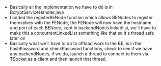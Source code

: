 - Basically all the implementation we have to do is in BcryptServiceHandler.java
- I added the registerBENode function which allows BENodes to register themselves with the FENode, the FENode will now have the hostname and port of each BENode, kept in backendNodes linkedlist, we'll have to make this a concurrentLinkedList something like that so it's thread safe later on
- Basically what we'll have to do to offload work to the BE, is in the hashPassword and checkPassword functions, check to see if we have any backendNodes, if we do, launch a thread to connect to them via TSocket as a client and then launch that thread.
